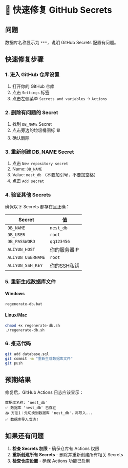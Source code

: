 # 🚀 快速修复 GitHub Secrets

## 问题
数据库名称显示为 `***`，说明 GitHub Secrets 配置有问题。

## 快速修复步骤

### 1. 进入 GitHub 仓库设置
1. 打开你的 GitHub 仓库
2. 点击 `Settings` 标签
3. 点击左侧菜单 `Secrets and variables` → `Actions`

### 2. 删除有问题的 Secret
1. 找到 `DB_NAME` Secret
2. 点击旁边的垃圾桶图标 🗑️
3. 确认删除

### 3. 重新创建 DB_NAME Secret
1. 点击 `New repository secret`
2. Name: `DB_NAME`
3. Value: `nest_db` （不要加引号，不要加空格）
4. 点击 `Add secret`

### 4. 验证其他 Secrets
确保以下 Secrets 都存在且正确：

| Secret | 值 |
|--------|-----|
| `DB_NAME` | `nest_db` |
| `DB_USER` | `root` |
| `DB_PASSWORD` | `qq123456` |
| `ALIYUN_HOST` | 你的服务器IP |
| `ALIYUN_USERNAME` | `root` |
| `ALIYUN_SSH_KEY` | 你的SSH私钥 |

### 5. 重新生成数据库文件

#### Windows
```bash
regenerate-db.bat
```

#### Linux/Mac
```bash
chmod +x regenerate-db.sh
./regenerate-db.sh
```

### 6. 推送代码
```bash
git add database.sql
git commit -m "重新生成数据库文件"
git push
```

## 预期结果

修复后，GitHub Actions 日志应该显示：
```
数据库名称: 'nest_db'
✅ 数据库 'nest_db' 已存在
📥 方法1：先切换到数据库 'nest_db'，再导入...
✅ 数据库导入成功！
```

## 如果还有问题

1. **检查 Secrets 权限** - 确保仓库有 Actions 权限
2. **重新创建所有 Secrets** - 删除并重新创建所有相关 Secrets
3. **检查仓库设置** - 确保 Actions 功能已启用 